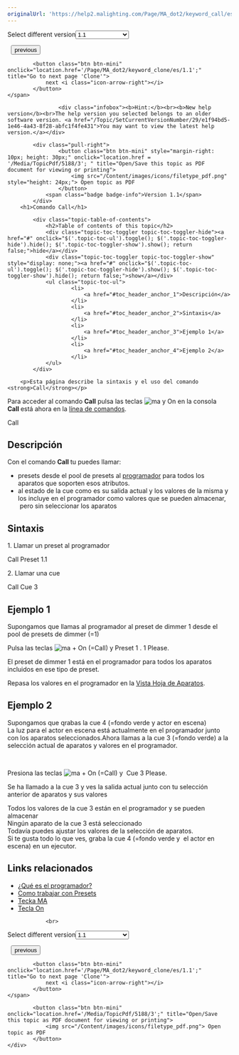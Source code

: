 ```yaml
---
originalUrl: 'https://help2.malighting.com/Page/MA_dot2/keyword_call/es/1.1'
---
```


<div class="topic-navigation">

<div class="pull-right">
	<span class="pull-left">


<div class="pull-left">
<form action="/Topic/SetCurrentVersionNumber" class="form-inline" id="frmTagSelector" method="post">	<span class="form-mini">
		<div class="input-prepend"><span class="add-on">Select different version</span><select autocomplete="off" id="versionNumberId" name="versionNumberId" onchange="$(this).closest('#frmTagSelector').submit();" style="width: 120px;"><option value="">- latest -</option>
<option selected="selected" value="3">1.1</option>
<option value="7">1.2</option>
<option value="12">1.3</option>
<option value="16">1.5</option>
<option value="29">1.9</option>
</select></div>
		<input data-val="true" data-val-number="The field Int32 must be a number." data-val-required="The Int32 field is required." id="ProductId" name="ProductId" type="hidden" value="7">
		<input id="CurrentGuid" name="CurrentGuid" type="hidden" value="e1f94bd5-1e46-4a43-8f28-abfc1f4fe431">
	</span>
</form></div>&nbsp;	</span>
	<span class="pull-right" style="white-space: nowrap;">
			<button class="btn btn-mini" onclick="location.href='/Page/MA_dot2/keyword_blind/es/1.1'; " title="Go to previous page 'Blind'">
				<i class="icon-arrow-left"></i> previous
			</button>

			<button class="btn btn-mini" onclick="location.href='/Page/MA_dot2/keyword_clone/es/1.1';" title="Go to next page 'Clone'">
				next <i class="icon-arrow-right"></i> 
			</button>
	</span>
</div>
<div class="clear-fix" style="margin-bottom: 10px"></div>
</div>

					<div class="infobox"><b>Hint:</b><br><b>New help version</b><br>The help version you selected belongs to an older software version. <a href="/Topic/SetCurrentVersionNumber/29/e1f94bd5-1e46-4a43-8f28-abfc1f4fe431">You may want to view the latest help version.</a></div>

			<div class="pull-right">
					<button class="btn btn-mini" style="margin-right: 10px; height: 30px;" onclick="location.href = '/Media/TopicPdf/5188/3'; " title="Open/Save this topic as PDF document for viewing or printing">
						<img src="/Content/images/icons/filetype_pdf.png" style="height: 24px;"> Open topic as PDF
					</button>
				<span class="badge badge-info">Version 1.1</span>
			</div>
		<h1>Comando Call</h1>

			<div class="topic-table-of-contents">
				<h2>Table of contents of this topic</h2>
				<div class="topic-toc-toggler topic-toc-toggler-hide"><a href="#" onclick="$('.topic-toc-ul').toggle(); $('.topic-toc-toggler-hide').hide(); $('.topic-toc-toggler-show').show(); return false;">hide</a></div>
				<div class="topic-toc-toggler topic-toc-toggler-show" style="display: none;"><a href="#" onclick="$('.topic-toc-ul').toggle(); $('.topic-toc-toggler-hide').show(); $('.topic-toc-toggler-show').hide(); return false;">show</a></div>
				<ul class="topic-toc-ul">
						<li>
							<a href="#toc_header_anchor_1">Descripción</a>
						</li>
						<li>
							<a href="#toc_header_anchor_2">Sintaxis</a>
						</li>
						<li>
							<a href="#toc_header_anchor_3">Ejemplo 1</a>
						</li>
						<li>
							<a href="#toc_header_anchor_4">Ejemplo 2</a>
						</li>
				</ul>
			</div>

		<p>Esta página describe la sintaxis y el uso del comando <strong>Call</strong></p>

<p>Para acceder al comando <strong>Call</strong>&nbsp;pulsa&nbsp;las teclas&nbsp;<span class="hardkey"><img alt="ma" src="/Media/Mlg/ma.png"></span>&nbsp;y&nbsp;<span class="hardkey">On</span>&nbsp;en la consola<br>
<strong>Call&nbsp;</strong>está ahora en la&nbsp;<a href="/Topic/330c5d26-3bcd-4d9c-a448-d89cc7a6d5f1">línea de comandos</a>.</p>

<div class="cl_input">Call</div>

<a name="toc_header_anchor_1" id="toc_header_anchor_1" class="topic-toc-item"></a><h2>Descripción</h2>

<p>Con el comando <strong>Call&nbsp;</strong>tu puedes llamar:</p>

<ul>
	<li>presets desde el pool de presets al&nbsp;<a href="/Topic/e740a39c-ef36-4081-9014-59e0a288711c">programador</a>&nbsp;para todos los aparatos que soporten esos atributos.</li>
	<li>al estado de la cue&nbsp;como es su salida actual y los valores de la misma y los incluye&nbsp;en el programador como valores que se pueden almacenar, &nbsp;pero sin seleccionar los aparatos</li>
</ul>

<a name="toc_header_anchor_2" id="toc_header_anchor_2" class="topic-toc-item"></a><h2>Sintaxis</h2>

<p>1. Llamar un preset al programador</p>

<div class="cl_input">Call Preset 1.1</div>

<p>2. Llamar una cue</p>

<div class="cl_input">Call Cue 3</div>

<a name="toc_header_anchor_3" id="toc_header_anchor_3" class="topic-toc-item"></a><h2>Ejemplo 1</h2>

<p>Supongamos que llamas al programador al preset&nbsp;de dimmer 1 desde el pool de presets de dimmer (=1)</p>

<p>Pulsa las teclas&nbsp;<span class="hardkey"><img alt="ma" src="/Media/Mlg/ma.png"></span> + <span class="hardkey">On</span> (=Call) y&nbsp;<span class="hardkey">Preset</span> <span class="hardkey">1</span> <span class="hardkey">.</span> <span class="hardkey">1</span> <span class="hardkey">Please</span>.</p>

<p>El preset de dimmer 1 está en el programador para todos los aparatos incluidos&nbsp;en ese tipo de preset.</p>

<div class="tip">Repasa los valores en el programador en la&nbsp;<a href="/Topic/989f0b88-de3d-4818-8c0b-a69fa90b2106">Vista&nbsp;Hoja de Aparatos</a>.</div>

<a name="toc_header_anchor_4" id="toc_header_anchor_4" class="topic-toc-item"></a><h2>Ejemplo 2</h2>

<p>Supongamos que&nbsp;qrabas&nbsp;la&nbsp;cue&nbsp;4 (=fondo verde y actor en escena)<br>
La luz para el actor en escena está actualmente en el programador junto con los aparatos seleccionados.Ahora llamas a la&nbsp;cue&nbsp;3 (=fondo verde) a la selección actual de aparatos y valores en el programador.</p>

<p><img alt="" src="/Media/Image/Dot2_Commands_Call01_1-0.PNG"> <img alt="" src="/Media/Image/Dot2_Commands_Call02_1-0.PNG"></p>

<p>Presiona las teclas&nbsp;<span class="hardkey"><img alt="ma" src="/Media/Mlg/ma.png"></span> + <span class="hardkey">On</span> (=Call) y&nbsp;&nbsp;<span class="hardkey">Cue</span> <span class="hardkey">3</span> <span class="hardkey">Please</span>.</p>

<p>Se ha llamado a la cue 3 y ves la salida actual junto con tu selección anterior de aparatos y sus valores</p>

<p>Todos los valores de la cue 3 están en el programador y se pueden almacenar<br>
Ningún aparato de la cue 3 está seleccionado<br>
Todavía puedes ajustar los valores de la selección de aparatos.<br>
Si te gusta todo lo que ves, graba la cue 4 (=fondo verde y &nbsp;el actor en escena) en un ejecutor.</p>

<a name="toc_header_anchor_5" id="toc_header_anchor_5" class="topic-toc-item"></a><h2>Links relacionados</h2>

<ul>
	<li><a href="/Topic/e740a39c-ef36-4081-9014-59e0a288711c">¿Qué es el programador?</a></li>
	<li><a href="/Topic/1d3c4f8d-0d36-44da-9f6d-fa91f0db3024">Como trabajar con Presets</a></li>
	<li><a href="/Topic/204e781e-986f-4c9a-8af9-0022186dc7aa">Tecka MA</a></li>
	<li><a href="/Topic/959124b6-21e1-4fce-8b54-921cd18f232a">Tecla On</a></li>
</ul>


				<br>
<div class="topic-navigation">

<div class="pull-right">
	<span class="pull-left">


<div class="pull-left">
<form action="/Topic/SetCurrentVersionNumber" class="form-inline" id="frmTagSelector" method="post">	<span class="form-mini">
		<div class="input-prepend"><span class="add-on">Select different version</span><select autocomplete="off" id="versionNumberId" name="versionNumberId" onchange="$(this).closest('#frmTagSelector').submit();" style="width: 120px;"><option value="">- latest -</option>
<option selected="selected" value="3">1.1</option>
<option value="7">1.2</option>
<option value="12">1.3</option>
<option value="16">1.5</option>
<option value="29">1.9</option>
</select></div>
		<input data-val="true" data-val-number="The field Int32 must be a number." data-val-required="The Int32 field is required." id="ProductId" name="ProductId" type="hidden" value="7">
		<input id="CurrentGuid" name="CurrentGuid" type="hidden" value="e1f94bd5-1e46-4a43-8f28-abfc1f4fe431">
	</span>
</form></div>&nbsp;	</span>
	<span class="pull-right" style="white-space: nowrap;">
			<button class="btn btn-mini" onclick="location.href='/Page/MA_dot2/keyword_blind/es/1.1'; " title="Go to previous page 'Blind'">
				<i class="icon-arrow-left"></i> previous
			</button>

			<button class="btn btn-mini" onclick="location.href='/Page/MA_dot2/keyword_clone/es/1.1';" title="Go to next page 'Clone'">
				next <i class="icon-arrow-right"></i> 
			</button>
	</span>
</div>
	<div class="clear-fix"></div>
	<div class="pull-right">
	
			<button class="btn btn-mini" onclick="location.href='/Media/TopicPdf/5188/3';" title="Open/Save this topic as PDF document for viewing or printing">
				<img src="/Content/images/icons/filetype_pdf.png"> Open topic as PDF
			</button>
	</div>
<div class="clear-fix" style="margin-bottom: 10px"></div>
</div>

	
